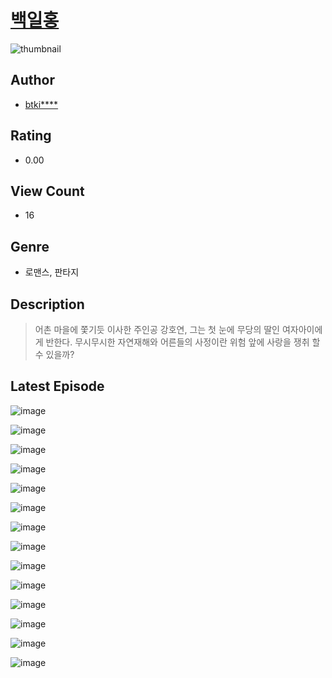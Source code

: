 # [백일홍](https://comic.naver.com/bestChallenge/list?titleId=811269)
![thumbnail](https://image-comic.pstatic.net/user_contents_data/challenge_comic/2023/05/25/344745/upload_7148112426572341858_480x623.jpeg)

## Author
- [btki****](https://comic.naver.com/artistTitle?id=344745)

## Rating
- 0.00

## View Count
- 16

## Genre
- 로맨스, 판타지

## Description
> 어촌 마을에 쫓기듯 이사한 주인공 강호연, 그는 첫 눈에 무당의 딸인 여자아이에게 반한다. 무시무시한 자연재해와 어른들의 사정이란 위험 앞에 사랑을 쟁취 할 수 있을까?


## Latest Episode
![image](https://image-comic.pstatic.net/user_contents_data/challenge_comic/2023/05/25/344745/upload_7219944441240511028.jpeg)

![image](https://image-comic.pstatic.net/user_contents_data/challenge_comic/2023/05/25/344745/upload_3832898866709214305.jpeg)

![image](https://image-comic.pstatic.net/user_contents_data/challenge_comic/2023/05/25/344745/upload_3691039876510213171.jpeg)

![image](https://image-comic.pstatic.net/user_contents_data/challenge_comic/2023/05/25/344745/upload_3487018888367138150.jpeg)

![image](https://image-comic.pstatic.net/user_contents_data/challenge_comic/2023/05/25/344745/upload_7364060711617837113.jpeg)

![image](https://image-comic.pstatic.net/user_contents_data/challenge_comic/2023/05/25/344745/upload_3833462929059373363.jpeg)

![image](https://image-comic.pstatic.net/user_contents_data/challenge_comic/2023/05/25/344745/upload_3690757302025217072.jpeg)

![image](https://image-comic.pstatic.net/user_contents_data/challenge_comic/2023/05/25/344745/upload_3761692299083539763.jpeg)

![image](https://image-comic.pstatic.net/user_contents_data/challenge_comic/2023/05/25/344745/upload_7377568206928492080.jpeg)

![image](https://image-comic.pstatic.net/user_contents_data/challenge_comic/2023/05/25/344745/upload_7293686456205784375.jpeg)

![image](https://image-comic.pstatic.net/user_contents_data/challenge_comic/2023/05/25/344745/upload_4051322551813616689.jpeg)

![image](https://image-comic.pstatic.net/user_contents_data/challenge_comic/2023/05/25/344745/upload_3618981157979775590.jpeg)

![image](https://image-comic.pstatic.net/user_contents_data/challenge_comic/2023/05/25/344745/upload_4122026418663534897.jpeg)

![image](https://image-comic.pstatic.net/user_contents_data/challenge_comic/2023/05/25/344745/upload_7162192570661023843.jpeg)
